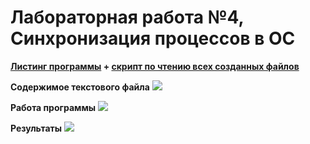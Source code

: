 # Лабораторная работа №4, Синхронизация процессов в ОС

**[Листинг программы](https://github.com/Dermogod/UNIX_MAI/blob/main/multireading.py) + [скрипт по чтению всех созданных файлов](https://github.com/Dermogod/UNIX_MAI/blob/main/show_all_files.py)**

**Содержимое текстового файла**
![](https://i.imgur.com/dbT9XaR.png)

**Работа программы**
![](https://i.imgur.com/H6pZxyu.png)

**Результаты**
![](https://i.imgur.com/UCwH8FB.png)





